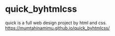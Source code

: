 # quick_byhtmlcss
quick is a full web design project by html and css.
https://mumtahinamimu.github.io/quick_byhtmlcss/
